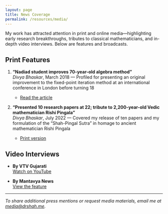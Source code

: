 ```yaml
---
layout: page
title: News Coverage
permalink: /resources/media/
---
```


<p>My work has attracted attention in print and online media—highlighting early research breakthroughs, tributes to classical mathematicians, and in-depth video interviews. Below are features and broadcasts.</p>

## Print Features

1. **“Nadiad student improves 70-year-old algebra method”**  
   <em>Divya Bhaskar</em>, March 2018 — Profiled for presenting an original improvement to the fixed-point iteration method at an international conference in London before turning 18  
   - [Read the article](https://www.divyabhaskar.co.in/news/mguj-nad-omc-lcl-nadiad-student-improved-the-70-year-old-method-of-algebra-gujarati-news-5939921-nor.html)

2. **“Presented 10 research papers at 22; tribute to 2,200-year-old Vedic mathematician Rishi Pingala”**  
   <em>Divya Bhaskar</em>, July 2022 — Covered my release of ten papers and my formulation of the “Shah-Pingal Sutra” in homage to ancient mathematician Rishi Pingala
   - [Print version](https://www.divyabhaskar.co.in/local/gujarat/ahmedabad/news/presented-10-research-papers-at-22-years-of-age-tribute-to-2200-year-old-vedic-mathematician-rishi-pingal-as-shah-pingal-sutra-129832403.html)

## Video Interviews

- **By VTV Gujarati**  
  <a href="https://www.youtube.com/watch?v=v2dYKJzznvo">Watch on YouTube</a>

- **By Mantavya News**  
  <a href="https://www.youtube.com/watch?v=qg-ZaI-15O0">View the feature</a>

---

*To share additional press mentions or request media materials, email me at [media@drshah.me](mailto:media@drshah.me).*
